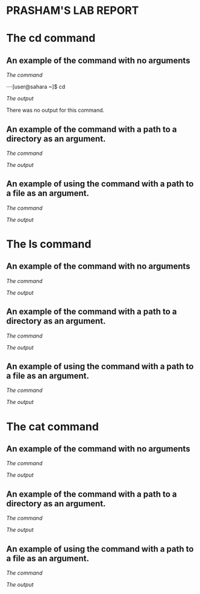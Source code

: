 # PRASHAM'S LAB REPORT 

# The cd command

## An example of the command with no arguments

*The command*

····[user@sahara ~]$ cd

*The output*

There was no output for this command.

## An example of the command with a path to a directory as an argument.

*The command*

*The output*

## An example of using the command with a path to a file as an argument.

*The command*

*The output*

# The ls command

## An example of the command with no arguments

*The command*

*The output*

## An example of the command with a path to a directory as an argument.

*The command*

*The output*

## An example of using the command with a path to a file as an argument.

*The command*

*The output*


# The cat command

## An example of the command with no arguments

*The command*

*The output*

## An example of the command with a path to a directory as an argument.

*The command*

*The output*

## An example of using the command with a path to a file as an argument.

*The command*

*The output*




